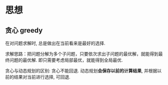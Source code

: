 # 思想
## 贪心 greedy
在对问题求解时, 总是做出在当前看来是最好的选择.

求解思路：把问题分解为多个子问题，只要依次求出子问题的最优解，就能得到最终问题的最优解. 即只需要考虑局部最优，就能得到全局最优.

贪心与动态规划的区别: 贪心不能回退. 动态规划**会保存以前的计算结果**, 并根据以前的结果对当前进行选择, 可回退.